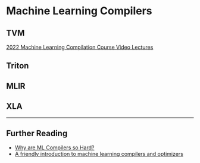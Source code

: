 # Machine Learning Compilers


## TVM



[2022 Machine Learning Compilation Course Video Lectures](https://www.youtube.com/playlist?list=PLFxzvDFotCitb0dOv5SpNdK6t3Uu7tBRo)

## Triton

## MLIR

## XLA




---

## Further Reading

- [Why are ML Compilers so Hard?](https://petewarden.com/2021/12/24/why-are-ml-compilers-so-hard/)
- [A friendly introduction to machine learning compilers and optimizers](https://huyenchip.com/2021/09/07/a-friendly-introduction-to-machine-learning-compilers-and-optimizers.html)

